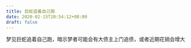 ```yaml
---
title: 巨蛇追着自己跑
date: 2020-02-15T20:54:12+08:00
draft: false
---
```


梦见巨蛇追着自己跑，暗示梦者可能会有大债主上门追债，或者近期花销会增大